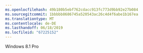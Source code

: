 ```yaml
---
ms.openlocfilehash: 49b180b5ebf762cdacc913fc773d9bb92e27b084
ms.sourcegitcommit: 1bbbbb8686745a520543ac26c4d4f6abe1b167ea
ms.translationtype: MT
ms.contentlocale: de-DE
ms.lasthandoff: 06/18/2019
ms.locfileid: "67225152"
---
```

Windows 8.1 Pro

